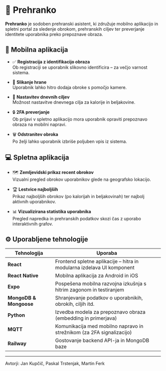 # 🥗 Prehranko

**Prehranko** je sodoben prehranski asistent, ki združuje mobilno aplikacijo in spletni portal za sledenje obrokom, prehranskih ciljev ter preverjanje identitete uporabnika preko prepoznave obraza.





## 📱 Mobilna aplikacija

- ✅ **Registracija z identifikacijo obraza**  
  Ob registraciji se uporabnik slikovno identificira – za večjo varnost sistema.

- 📸 **Slikanje hrane**  
  Uporabnik lahko hitro dodaja obroke s pomočjo kamere.

- 🎯 **Nastavitev dnevnih ciljev**  
  Možnost nastavitve dnevnega cilja za kalorije in beljakovine.

- 🔒 **2FA preverjanje**  
  Ob prijavi v spletno aplikacijo mora uporabnik opraviti prepoznavo obraza na mobilni napravi.

- 🗑️ **Odstranitev obroka**  
  Po želji lahko uporabnik izbriše poljuben vpis iz sistema.





## 💻 Spletna aplikacija

- 🗺️ **Zemljevidski prikaz recent obrokov**  
  Vizualni pregled obrokov uporabnikov glede na geografsko lokacijo.

- 🏆 **Lestvice najboljših**  
  Prikaz najboljših obrokov (po kalorijah in beljakovinah) ter najbolj aktivnih uporabnikov.

- 📊 **Vizualizirana statistika uporabnika**  
  Pregled napredka in prehranskih podatkov skozi čas z uporabo interaktivnih grafov.



## ⚙️ Uporabljene tehnologije

| Tehnologija         | Uporaba                                                                 |
|---------------------|-------------------------------------------------------------------------|
| **React**           | Frontend spletne aplikacije – hitra in modularna izdelava UI komponent |
| **React Native**    | Mobilna aplikacija za Android in iOS                                   |
| **Expo**            | Pospešena mobilna razvojna izkušnja s hitrim zagonom in testiranjem    |
| **MongoDB & Mongoose** | Shranjevanje podatkov o uporabnikih, obrokih, ciljih itd.         |
| **Python**          | Izvedba modela za prepoznavo obraza (embedding in primerjava)          |
| **MQTT**            | Komunikacija med mobilno napravo in strežnikom (za 2FA signalizacijo)  |
| **Railway**         | Gostovanje backend API-ja in MongoDB baze                              |

---
Avtorji:
Jan Kupčič, Paskal Trstenjak, Martin Ferk
